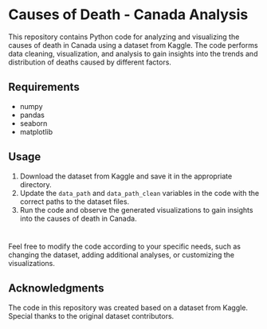# Causes of Death - Canada Analysis

This repository contains Python code for analyzing and visualizing the causes of death in Canada using a dataset from Kaggle. The code performs data cleaning, visualization, and analysis to gain insights into the trends and distribution of deaths caused by different factors.

## Requirements
- numpy
- pandas
- seaborn
- matplotlib

## Usage
1. Download the dataset from Kaggle and save it in the appropriate directory.
2. Update the `data_path` and `data_path_clean` variables in the code with the correct paths to the dataset files.
3. Run the code and observe the generated visualizations to gain insights into the causes of death in Canada.
#
Feel free to modify the code according to your specific needs, such as changing the dataset, adding additional analyses, or customizing the visualizations.

## Acknowledgments
The code in this repository was created based on a dataset from Kaggle. Special thanks to the original dataset contributors.
